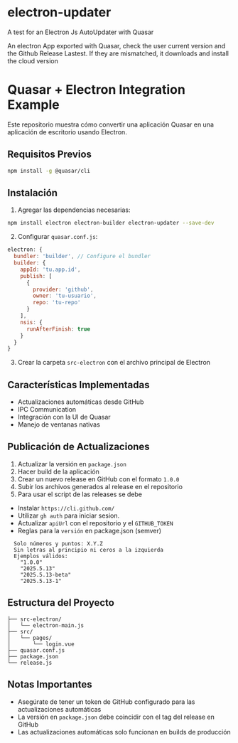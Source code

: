 # electron-updater
A test for an Electron Js AutoUpdater with Quasar

An electron App exported with Quasar, check the user current version and the Github Release Lastest. If they are mismatched, it downloads and install the cloud version

# Quasar + Electron Integration Example

Este repositorio muestra cómo convertir una aplicación Quasar en una aplicación de escritorio usando Electron.

## Requisitos Previos

```bash
npm install -g @quasar/cli
```

## Instalación

1. Agregar las dependencias necesarias:

```bash
npm install electron electron-builder electron-updater --save-dev
```

2. Configurar `quasar.conf.js`:

```js
electron: {
  bundler: 'builder', // Configure el bundler
  builder: {
    appId: 'tu.app.id',
    publish: [
      {
        provider: 'github',
        owner: 'tu-usuario',
        repo: 'tu-repo'
      }
    ],
    nsis: {
      runAfterFinish: true
    }
  }
}
```

3. Crear la carpeta `src-electron` con el archivo principal de Electron

## Características Implementadas

- Actualizaciones automáticas desde GitHub
- IPC Communication
- Integración con la UI de Quasar
- Manejo de ventanas nativas

## Publicación de Actualizaciones

1. Actualizar la versión en `package.json`
2. Hacer build de la aplicación
3. Crear un nuevo release en GitHub con el formato `1.0.0`
4. Subir los archivos generados al release en el repositorio
6. Para usar el script de las releases se debe
  - Instalar `https://cli.github.com/`
  - Utilizar `gh auth` para iniciar sesion.
  - Actualizar `apiUrl` con el repositorio y el `GITHUB_TOKEN`
  - Reglas para la `versión` en package.json (semver)
```
  Solo números y puntos: X.Y.Z
  Sin letras al principio ni ceros a la izquierda
  Ejemplos válidos:
    "1.0.0"
    "2025.5.13"
    "2025.5.13-beta"
    "2025.5.13-1"
```

## Estructura del Proyecto

```
├── src-electron/
│   └── electron-main.js
├── src/
│   └── pages/
│       └── login.vue
├── quasar.conf.js
├── package.json
└── release.js

```

## Notas Importantes

- Asegúrate de tener un token de GitHub configurado para las actualizaciones automáticas
- La versión en `package.json` debe coincidir con el tag del release en GitHub
- Las actualizaciones automáticas solo funcionan en builds de producción
